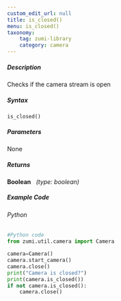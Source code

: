 ```yaml
---
custom_edit_url: null
title: is_closed()
menu: is_closed()
taxonomy:
    tag: zumi-library
    category: camera
---
```


##### Description
Checks if the camera stream is open

##### Syntax
```is_closed()```

##### Parameters
None

##### Returns
**Boolean** &nbsp;&nbsp;_(type: boolean)_

##### Example Code
###### Python
```python
#Python code
from zumi.util.camera import Camera

camera=Camera()
camera.start_camera()
camera.close()
print("Camera is closed?")
print(camera.is_closed())
if not camera.is_closed():
    camera.close()
```